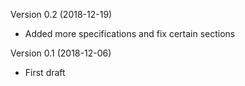 Version 0.2 (2018-12-19)
- Added more specifications and fix certain sections

Version 0.1 (2018-12-06)
- First draft